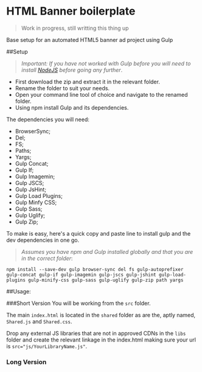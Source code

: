 # HTML Banner boilerplate

> Work in progress, still writting this thing up

Base setup for an automated HTML5 banner ad project using Gulp

##Setup
> *Important: If you have not worked with Gulp before you will need to install [NodeJS](https://nodejs.org/) before going any further*.

- First download the zip and extract it in the relevant folder.
- Rename the folder to suit your needs.
- Open your command line tool of choice and navigate to the renamed folder.
- Using npm install Gulp and its dependencies.

The dependencies you will need:
- BrowserSync;
- Del;
- FS;
- Paths;
- Yargs;
- Gulp Concat;
- Gulp If;
- Gulp Imagemin;
- Gulp JSCS;
- Gulp JsHint;
- Gulp Load Plugins;
- Gulp Minfy CSS;
- Gulp Sass;
- Gulp Uglify;
- Gulp Zip;

To make is easy, here's a quick copy and paste line to install gulp and the dev dependencies in one go.
> *Assumes you have npm and Gulp installed globally and that you are in the correct folder*:

    npm install --save-dev gulp browser-sync del fs gulp-autoprefixer gulp-concat gulp-if gulp-imagemin gulp-jscs gulp-jshint gulp-load-plugins gulp-minify-css gulp-sass gulp-uglify gulp-zip path yargs

##Usage:

###Short Version
You will be working from the `src` folder.

The main `index.html` is located in the `shared` folder as are the, aptly named, `Shared.js` and `Shared.css`.

Drop any external JS libraries that are not in approved CDNs in the `libs` folder and create the relevant linkage in the index.html making sure your url is `src="js/YourLibraryName.js"`.


### Long Version
